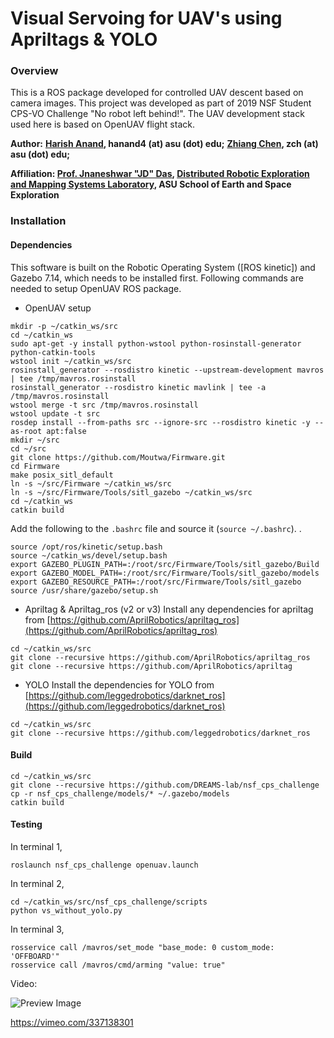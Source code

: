 
# Visual Servoing for UAV's using Apriltags & YOLO

### Overview
This is a ROS package developed for controlled UAV descent based on camera images. This project was developed as part of  2019 NSF Student CPS-VO Challenge "No robot left behind!". The UAV development stack used here is based on OpenUAV flight stack.


**Author:**
        **[Harish Anand](https://web.asu.edu/jdas/people/harish-anand), hanand4 (at) asu (dot) edu;**
        **[Zhiang Chen](https://sese.asu.edu/node/3614), zch (at) asu (dot) edu;**


**Affiliation: [Prof. Jnaneshwar "JD" Das](https://sese.asu.edu/node/3438 "Jnaneshwar Das"), [Distributed Robotic Exploration and Mapping Systems Laboratory](https://web.asu.edu/jdas), ASU School of Earth and Space Exploration**



### Installation

#### Dependencies
This software is built on the Robotic Operating System ([ROS kinetic]) and Gazebo 7.14, which needs to be installed first.
Following commands are needed to setup OpenUAV ROS package.

 - OpenUAV setup

```
mkdir -p ~/catkin_ws/src
cd ~/catkin_ws
sudo apt-get -y install python-wstool python-rosinstall-generator python-catkin-tools 
wstool init ~/catkin_ws/src
rosinstall_generator --rosdistro kinetic --upstream-development mavros | tee /tmp/mavros.rosinstall
rosinstall_generator --rosdistro kinetic mavlink | tee -a /tmp/mavros.rosinstall
wstool merge -t src /tmp/mavros.rosinstall
wstool update -t src
rosdep install --from-paths src --ignore-src --rosdistro kinetic -y --as-root apt:false
mkdir ~/src
cd ~/src
git clone https://github.com/Moutwa/Firmware.git
cd Firmware
make posix_sitl_default
ln -s ~/src/Firmware ~/catkin_ws/src
ln -s ~/src/Firmware/Tools/sitl_gazebo ~/catkin_ws/src
cd ~/catkin_ws
catkin build
```

Add the following to the `.bashrc` file and source it (`source ~/.bashrc`). .
```
source /opt/ros/kinetic/setup.bash
source ~/catkin_ws/devel/setup.bash
export GAZEBO_PLUGIN_PATH=:/root/src/Firmware/Tools/sitl_gazebo/Build
export GAZEBO_MODEL_PATH=:/root/src/Firmware/Tools/sitl_gazebo/models
export GAZEBO_RESOURCE_PATH=:/root/src/Firmware/Tools/sitl_gazebo
source /usr/share/gazebo/setup.sh
```

 - Apriltag & Apriltag_ros (v2 or v3)
Install any dependencies for apriltag from [https://github.com/AprilRobotics/apriltag_ros](https://github.com/AprilRobotics/apriltag_ros) 
```
cd ~/catkin_ws/src
git clone --recursive https://github.com/AprilRobotics/apriltag_ros
git clone --recursive https://github.com/AprilRobotics/apriltag
```

 - YOLO 
Install the dependencies for YOLO from [https://github.com/leggedrobotics/darknet_ros](https://github.com/leggedrobotics/darknet_ros)
```
cd ~/catkin_ws/src
git clone --recursive https://github.com/leggedrobotics/darknet_ros
```

#### Build
```
cd ~/catkin_ws/src
git clone --recursive https://github.com/DREAMS-lab/nsf_cps_challenge
cp -r nsf_cps_challenge/models/* ~/.gazebo/models
catkin build
```

#### Testing
In terminal 1,
```
roslaunch nsf_cps_challenge openuav.launch
```
In terminal 2,
```
cd ~/catkin_ws/src/nsf_cps_challenge/scripts
python vs_without_yolo.py	
``` 
In terminal 3,
```
rosservice call /mavros/set_mode "base_mode: 0 custom_mode: 'OFFBOARD'"
rosservice call /mavros/cmd/arming "value: true"
```

Video:

![Preview Image](https://media.giphy.com/media/L1X6pi6CJGlLCts3kW/giphy.gif)

https://vimeo.com/337138301


